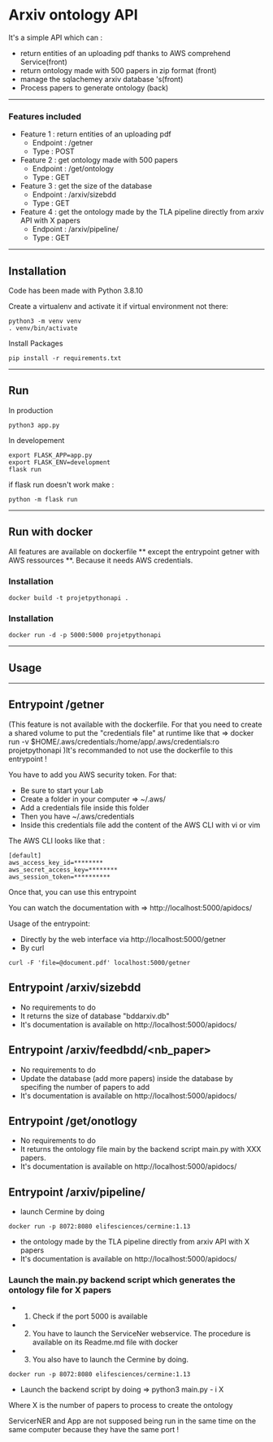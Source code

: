 # Arxiv ontology API 

It's a simple API which can : 
- return entities of an uploading pdf thanks to AWS comprehend Service(front)
- return ontology made with 500 papers in zip format (front)
- manage the sqlachemey arxiv database 's(front)
- Process papers to generate ontology (back)

***

### Features included 

 *  Feature 1 : return entities of an uploading pdf
      * Endpoint : /getner
      * Type : POST
 *  Feature 2 : get ontology made with 500 papers  
      * Endpoint : /get/ontology
      * Type : GET
 *  Feature 3 : get the size of the database
      * Endpoint : /arxiv/sizebdd
      * Type : GET
 *  Feature 4 : get the ontology made by the TLA pipeline directly from arxiv API with X papers
      * Endpoint : /arxiv/pipeline/
      * Type : GET 

***
## Installation 

Code has been made with Python 3.8.10

Create a virtualenv and activate it if virtual environment not there:

```shell
python3 -m venv venv
. venv/bin/activate
```
Install Packages 

```shell
pip install -r requirements.txt
```

***
## Run 

In production 

```shell
python3 app.py
```
In developement 

```shell
export FLASK_APP=app.py
export FLASK_ENV=development
flask run
```
if flask run doesn't work make : 

```shell
python -m flask run
```
***
## Run with docker

All features are available on dockerfile ** except the entrypoint getner with AWS ressources **.
Because it needs AWS credentials.  
### Installation

```shell
docker build -t projetpythonapi .
```
### Installation

```shell
docker run -d -p 5000:5000 projetpythonapi
```

***
## Usage

***

## Entrypoint /getner 
(This feature is not available with the dockerfile. For that you need to create a shared volume to put the "credentials file" at runtime 
like that => docker run -v $HOME/.aws/credentials:/home/app/.aws/credentials:ro projetpythonapi
)It's recommanded to not use the dockerfile to this entrypoint !


You have to add you AWS security token. For that: 
- Be sure to start your Lab
- Create a folder in your computer  => ~/.aws/ 
- Add a credentials file inside this folder 
- Then you have  ~/.aws/credentials
- Inside this credentials file add the content of the AWS CLI with vi or vim

The AWS CLI looks like that : 

```shell
[default]
aws_access_key_id=********
aws_secret_access_key=********
aws_session_token=**********
```
Once that, you can use this entrypoint 

You can watch the documentation with => http://localhost:5000/apidocs/

Usage of the entrypoint: 
- Directly by the web interface via http://localhost:5000/getner
- By curl 
```shell
curl -F 'file=@document.pdf' localhost:5000/getner
```

## Entrypoint /arxiv/sizebdd

- No requirements to do 
- It returns the size of database "bddarxiv.db"
- It's documentation is available on http://localhost:5000/apidocs/

## Entrypoint /arxiv/feedbdd/<nb_paper>
- No requirements to do 
- Update the database (add more papers) inside the database by specifing the number of papers to add
- It's documentation is available on http://localhost:5000/apidocs/

## Entrypoint /get/onotlogy
- No requirements to do 
- It returns the ontology file main by the backend script main.py with XXX papers. 
- It's documentation is available on http://localhost:5000/apidocs/

## Entrypoint /arxiv/pipeline/
- launch Cermine by doing 
```shell
docker run -p 8072:8080 elifesciences/cermine:1.13
```
- the ontology made by the TLA pipeline directly from arxiv API with X papers
- It's documentation is available on http://localhost:5000/apidocs/


### Launch the main.py backend script which generates the ontology file for X papers

- 1) Check if the port 5000 is available
- 2) You have to launch the ServiceNer webservice. The procedure is available on its Readme.md file with docker 
- 3) You also have to launch the Cermine by doing.
```shell
docker run -p 8072:8080 elifesciences/cermine:1.13
```
- Launch the backend script by doing => python3 main.py - i X

Where X is the number of papers to process to create the ontology

ServicerNER and App are not supposed being run in the same time on the same computer because they have the same port !

